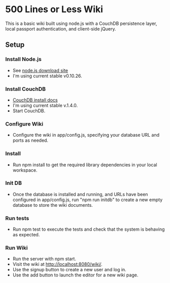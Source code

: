 # 500 Lines or Less Wiki #

This is a basic wiki built using node.js with a CouchDB persistence layer, local passport authentication, and client-side jQuery.

## Setup ##

### Install Node.js ###
* See [node.js download site](http://nodejs.org/download/)
* I'm using current stable v0.10.26.

### Install CouchDB ###
* [CouchDB install docs](http://docs.couchdb.org/en/latest/install/index.html)
* I'm using current stable v.1.4.0.
* Start CouchDB.

### Configure Wiki ###
* Configure the wiki in app/config.js, specifying your database URL and ports as needed.

### Install ###
* Run npm install to get the required library dependencies in your local workspace.

### Init DB ###
* Once the database is installed and running, and URLs have been configured in app/config.js, run "npm run initdb" to create a new empty database to store the wiki documents.

### Run tests ###
* Run npm test to execute the tests and check that the system is behaving as expected.

### Run Wiki ###
* Run the server with npm start.
* Visit the wiki at [http://localhost:8080/wiki/](http://localhost:8080/wiki/).
* Use the signup button to create a new user and log in.
* Use the add button to launch the editor for a new wiki page.
